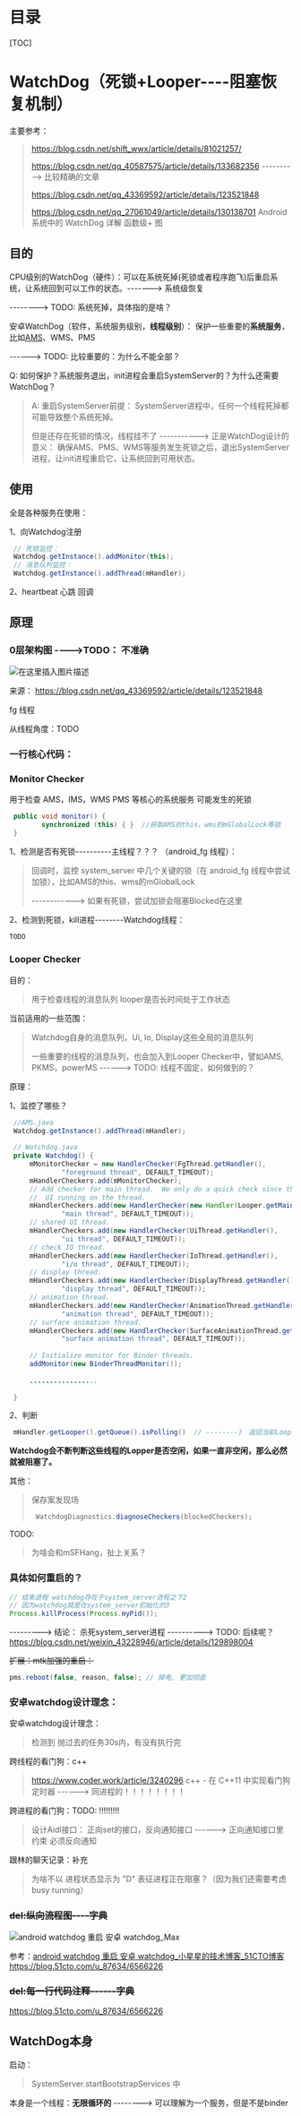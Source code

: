 



# 目录

[TOC]



# WatchDog（死锁+Looper----阻塞恢复机制）

主要参考：

> https://blog.csdn.net/shift_wwx/article/details/81021257/
>
> https://blog.csdn.net/qq_40587575/article/details/133682356   ----------> 比较精确的文章
>
> https://blog.csdn.net/qq_43369592/article/details/123521848
>
> https://blog.csdn.net/qq_27061049/article/details/130138701    Android 系统中的 WatchDog 详解   函数级+ 图

## 目的

CPU级别的WatchDog（硬件）：可以在系统死掉(死锁或者程序跑飞)后重启系统，让系统回到可以工作的状态。------->  系统级恢复

-------->   TODO:  系统死掉，具体指的是啥？

安卓WatchDog（软件，系统服务级别，**线程级别**）： 保护一些重要的**系统服务**，比如[AMS](https://so.csdn.net/so/search?q=AMS&spm=1001.2101.3001.7020)、WMS、PMS

------>  TODO:   比较重要的：为什么不能全部？

Q:   如何保护？系统服务退出，init进程会重启SystemServer的？为什么还需要WatchDog？

> A:   重启SystemServer前提： SystemServer进程中，任何一个线程死掉都可能导致整个系统死掉。
>
> 但是还存在死锁的情况，线程挂不了   ----------->  正是WatchDog设计的意义： 确保AMS、PMS、WMS等服务发生死锁之后，退出SystemServer进程，让init进程重启它，让系统回到可用状态。

## 使用

全是各种服务在使用：

> 

1、向Watchdog注册

```java
 // 死锁监控：
 Watchdog.getInstance().addMonitor(this);
 // 消息队列监控：
 Watchdog.getInstance().addThread(mHandler);
```

2、heartbeat 心跳 回调

## 原理

### 0层架构图  ---->TODO： 不准确

![在这里插入图片描述](WatchDog.assets/2dd8c0c4df444490a00eb8c286a6ef4d.png)

来源： https://blog.csdn.net/qq_43369592/article/details/123521848

fg 线程





从线程角度：TODO

### 一行核心代码：











### Monitor Checker

用于检查 AMS，IMS，WMS PMS 等核心的系统服务 可能发生的死锁

```java
 public void monitor() {
        synchronized (this) { }  //获取AMS的this、wms的mGlobalLock等锁
 }
```

1、检测是否有死锁----------主线程？？？ （android_fg 线程）：

> 回调时，监控 system_server 中几个关键的锁（在 android_fg 线程中尝试加锁），比如AMS的this、wms的mGlobalLock
>
> ------------> 如果有死锁，尝试加锁会阻塞Blocked在这里

2、检测到死锁，kill进程--------Watchdog线程：

```java
TODO
```

### Looper Checker

目的：

> 用于检查线程的消息队列 looper是否长时间处于工作状态

当前适用的一些范围：

> Watchdog自身的消息队列，Ui, Io, Display这些全局的消息队列
>
> 一些重要的线程的消息队列，也会加入到Looper Checker中，譬如AMS, PKMS，powerMS  ------>  TODO: 线程不固定，如何做到的？

原理：

1、监控了哪些？

```java
 //AMS.java
 Watchdog.getInstance().addThread(mHandler);
 
 // Watchdog.java
 private Watchdog() {
     mMonitorChecker = new HandlerChecker(FgThread.getHandler(),
             "foreground thread", DEFAULT_TIMEOUT);
     mHandlerCheckers.add(mMonitorChecker);
     // Add checker for main thread.  We only do a quick check since there
     //  UI running on the thread.
     mHandlerCheckers.add(new HandlerChecker(new Handler(Looper.getMainLooper()),
             "main thread", DEFAULT_TIMEOUT));
     // shared UI thread.
     mHandlerCheckers.add(new HandlerChecker(UiThread.getHandler(),
             "ui thread", DEFAULT_TIMEOUT));
     // check IO thread.
     mHandlerCheckers.add(new HandlerChecker(IoThread.getHandler(),
             "i/o thread", DEFAULT_TIMEOUT));
     // display thread.
     mHandlerCheckers.add(new HandlerChecker(DisplayThread.getHandler(),
             "display thread", DEFAULT_TIMEOUT));
     // animation thread.
     mHandlerCheckers.add(new HandlerChecker(AnimationThread.getHandler(),
             "animation thread", DEFAULT_TIMEOUT));
     // surface animation thread.
     mHandlerCheckers.add(new HandlerChecker(SurfaceAnimationThread.getHandler(),
             "surface animation thread", DEFAULT_TIMEOUT));
 
     // Initialize monitor for Binder threads.
     addMonitor(new BinderThreadMonitor());
 
     .................
 
 }
```

2、判断

```java
 mHandler.getLooper().getQueue().isPolling()  // --------》 返回当前Looper是否没有在处理任务  <https://blog.csdn.net/oHeHui1/article/details/129058587>
```

**Watchdog会不断判断这些线程的Lopper是否空闲，如果一直非空闲，那么必然就被阻塞了。**

其他：

> 保存案发现场
>
> ```java
>  WatchdogDiagnostics.diagnoseCheckers(blockedCheckers);
> ```

TODO:

> 为啥会和mSFHang，扯上关系？



### 具体如何重启的？

```java
// 结束进程 watchdog存在于system_server进程之下2
// 因为watchdog就是在system_server初始化的3
Process.killProcess(Process.myPid());
```

---------> 结论： 杀死system_server进程 ----------> TODO: 后续呢？ https://blog.csdn.net/weixin_43228946/article/details/129898004



~~扩展：mtk加强的重启：~~

```java
pms.reboot(false, reason, false); // 掉电, 更加彻底
```



### **安卓watchdog设计理念：**

安卓watchdog设计理念：

> 检测到 抛过去的任务30s内，有没有执行完

跨线程的看门狗：c++

> https://www.coder.work/article/3240296      c++ - 在 C++11 中实现看门狗定时器     ------>   同进程的！！！！！！！！

跨进程的看门狗：TODO:  !!!!!!!!!

> 设计Aidl接口： 正向set的接口，反向通知接口 ------> 正向通知接口里 约束 必须反向通知

跟林的聊天记录：补充

> 为啥不以  进程状态显示为 "D"  表征进程正在阻塞？（因为我们还需要考虑busy running）



### ~~del:纵向流程图----字典~~

![android watchdog 重启 安卓 watchdog_Max](WatchDog.assets/26131415_64991ea73d4d733575.webp)

参考：[android watchdog 重启 安卓 watchdog_小星星的技术博客_51CTO博客](https://blog.51cto.com/u_87634/6566226)             https://blog.51cto.com/u_87634/6566226

### ~~del:每一行代码注释------字典~~

https://blog.51cto.com/u_87634/6566226  





## WatchDog本身

启动：

> SystemServer.startBootstrapServices 中

本身是一个线程：**无限循环的**       -------->  可以理解为一个服务，但是不是binder